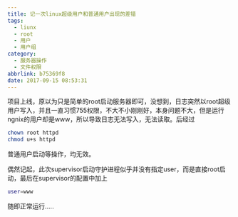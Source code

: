 ```yaml
---
title: 记一次linux超级用户和普通用户出现的差错
tags:
  - liunx
  - root
  - 用户
  - 用户组
category:
  - 服务器操作
  - 文件权限
abbrlink: b75369f8
date: 2017-09-15 08:53:31
---
```


项目上线，原以为只是简单的root启动服务器即可，没想到，日志突然以root超级用户写入，并且一直习惯755权限，不大不小刚刚好，本身问题不大，但是运行ngnix的用户却是www，所以导致日志无法写入，无法读取。后经过
<!--more-->

```sh
chown root httpd
chmod u+s httpd
```

普通用户启动等操作，均无效。

偶然记起，此次supervisor启动守护进程似乎并没有指定user，而是直接root启动，最后在supervisor的配置中加上

```sh
user=www
```

随即正常运行.....
